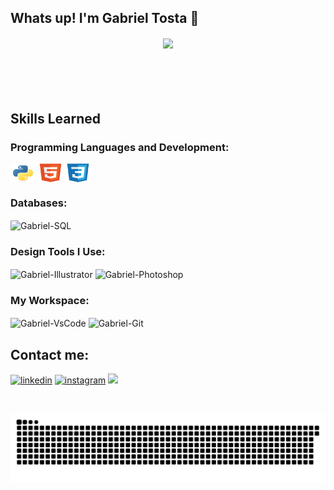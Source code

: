 ## Whats up! I'm Gabriel Tosta 🤙


<div align="center" style="margin-bottom:100px">
<img width=45% align="center" src="https://github-readme-stats.vercel.app/api/top-langs/?username=Gabriel-Tosta6&show_icons=true&theme=dark&layout=compact" />
</div>

## Skills Learned

### Programming Languages ​​and Development:
<div style="display: inline_block">
  <img align="center" alt="Gabriel-Python" height="30" width="40" src="https://raw.githubusercontent.com/devicons/devicon/master/icons/python/python-original.svg">
  <img align="center" alt="Gabriel-HTML" height="30" width="40" src="https://raw.githubusercontent.com/devicons/devicon/master/icons/html5/html5-original.svg">
  <img align="center" alt="Gabriel-CSS" height="30" width="40" src="https://raw.githubusercontent.com/devicons/devicon/master/icons/css3/css3-original.svg">
</div>

### Databases:
<div style="display: inline_block">
  <img align="center" alt="Gabriel-SQL" height="30" width="40" src="https://cdn.jsdelivr.net/gh/devicons/devicon@latest/icons/mysql/mysql-original.svg">
</div>

### Design Tools I Use:
<div style="display: inline_block">
  <img align="center" alt="Gabriel-Illustrator" height="30" width="40" src="https://cdn.jsdelivr.net/gh/devicons/devicon@latest/icons/illustrator/illustrator-plain.svg">
  <img align="center" alt="Gabriel-Photoshop" height="30" width="40" src="https://cdn.jsdelivr.net/gh/devicons/devicon@latest/icons/photoshop/photoshop-original.svg">
</div>

### My Workspace:
<div style="display: inline_block">
  <img align="center" alt="Gabriel-VsCode" height="30" width="40" src="https://cdn.jsdelivr.net/gh/devicons/devicon@latest/icons/vscode/vscode-original.svg">
  <img align="center" alt="Gabriel-Git" height="30" width="40" src="https://cdn.jsdelivr.net/gh/devicons/devicon@latest/icons/git/git-original.svg">
</div>

## Contact me:

[![linkedin](https://img.shields.io/badge/LinkedIn-0077B5?style=for-the-badge&logo=linkedin&logoColor=White)](https://www.linkedin.com/in/gabriel-tosta1030/)
[![instagram](https://img.shields.io/badge/Instagram-E4405F?style=for-the-badge&logo=instagram&logoColor=white)](https://www.instagram.com/tosta_m_x/)
<a href="mailto:gtosta.01@gmail.com">
  <img src="https://img.shields.io/badge/-Gmail-%23333?style=for-the-badge&logo=gmail&logoColor=white" target="_blank">
</a>

&nbsp;
&nbsp;

<img alt="github-snake" src="https://raw.githubusercontent.com/Gabriel-Tosta6/Gabriel-Tosta6/output/github-contribution-grid-snake-dark.svg" />


